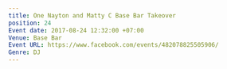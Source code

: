 ```yaml
---
title: One Nayton and Matty C Base Bar Takeover
position: 24
Event date: 2017-08-24 12:32:00 +07:00
Venue: Base Bar
Event URL: https://www.facebook.com/events/482078825505906/
Genre: DJ
---
```


